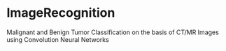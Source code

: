 # ImageRecognition
Malignant and Benign Tumor Classification on the basis of CT/MR Images using Convolution Neural Networks
